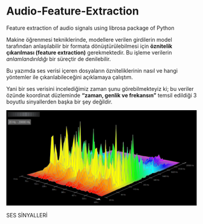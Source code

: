 # Audio-Feature-Extraction
Feature extraction of audio signals using librosa package of Python 

Makine öğrenmesi tekniklerinde, modellere verilen girdilerin model tarafından anlaşılabilir bir formata dönüştürülebilmesi için **öznitelik çıkarılması (feature extraction)** gerekmektedir. Bu işleme verilerin *anlamlandırıldığı* bir süreçtir de denilebilir.  

Bu yazımda ses verisi içeren dosyaların özniteliklerinin nasıl ve hangi yöntemler ile çıkarılabileceğini açıklamaya çalıştım.  

Yani bir ses verisini incelediğimiz zaman şunu görebilmekteyiz ki; bu veriler özünde koordinat düzleminde **“zaman, genlik ve frekansın”** temsil edildiği 3 boyutlu sinyallerden başka bir şey değildir. 

![This is an image](/images/representative.png)


SES SİNYALLERİ 

